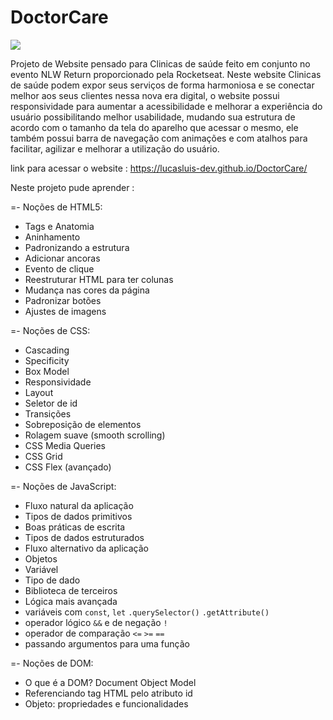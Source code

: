 # DoctorCare

<img src="https://cdn.discordapp.com/attachments/965066624556232737/971537045778493460/Captura_de_tela_de_2022-05-04_19-21-05.png">

<p>Projeto de Website pensado para Clinicas de saúde feito em conjunto no evento NLW Return proporcionado pela Rocketseat. Neste website Clinicas de saúde podem expor seus serviços de forma harmoniosa e se conectar melhor aos seus clientes nessa nova era digital,  o website possui responsividade para aumentar a acessibilidade e melhorar a experiência do usuário possibilitando melhor usabilidade, mudando sua estrutura de acordo com o tamanho da tela do aparelho que acessar o mesmo, ele também possui barra de navegação com animações e com atalhos para facilitar, agilizar e melhorar a utilização do usuário.</p>

link para acessar o website : https://lucasluis-dev.github.io/DoctorCare/ <br>

Neste projeto pude aprender :

=- Noções de HTML5:

- Tags e Anatomia
- Aninhamento
- Padronizando a estrutura
- Adicionar ancoras
- Evento de clique 
- Reestruturar HTML para ter colunas
- Mudança nas cores da página
- Padronizar botões
- Ajustes de imagens

=- Noções de CSS:

- Cascading
- Specificity
- Box Model
- Responsividade
- Layout
- Seletor de id
- Transições
- Sobreposição de elementos
- Rolagem suave (smooth scrolling)
- CSS Media Queries
- CSS Grid
- CSS Flex (avançado)

=- Noções de JavaScript:

- Fluxo natural da aplicação
- Tipos de dados primitivos
- Boas práticas de escrita
- Tipos de dados estruturados
- Fluxo alternativo da aplicação
- Objetos
- Variável
- Tipo de dado
- Biblioteca de terceiros
- Lógica mais avançada
- variáveis com `const`, `let`
`.querySelector()`
`.getAttribute()`
- operador lógico `&&` e de negação `!`
- operador de comparação `<=` `>=` `==`
- passando argumentos para uma função

=- Noções de DOM:

- O que é a DOM? Document Object Model
- Referenciando tag HTML pelo atributo id
- Objeto: propriedades e funcionalidades


